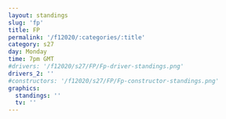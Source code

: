 ```yaml
---
layout: standings
slug: 'fp'
title: FP
permalink: '/f12020/:categories/:title'
category: s27
day: Monday
time: 7pm GMT
#drivers: '/f12020/s27/FP/Fp-driver-standings.png'
drivers_2: ''
#constructors: '/f12020/s27/FP/Fp-constructor-standings.png'
graphics:
  standings: ''
  tv: ''
---
```



